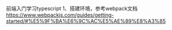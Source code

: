 前端入门学习typescript
1、搭建环境，参考webpack文档
https://www.webpackjs.com/guides/getting-started/#%E5%9F%BA%E6%9C%AC%E5%AE%89%E8%A3%85